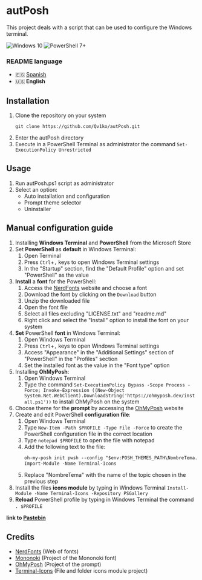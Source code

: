 # autPosh
This project deals with a script that can be used to configure the Windows terminal.

![Windows 10](https://img.shields.io/badge/Windows-10-3AADEF?style=flat-square&logo=windows&logoColor=white)
![PowerShell 7+](https://img.shields.io/badge/PowerShell-7+-131E2A?style=flat-square&logo=powershell&logoColor=white)

### README language
* 🇪🇸 [Spanish](./README.md)
* 🇺🇸 **English**

## Installation
1. Clone the repository on your system
    ```shell
    git clone https://github.com/Qv1ko/autPosh.git
    ```
2. Enter the autPosh directory
3. Execute in a PowerShell Terminal as administrator the command `Set-ExecutionPolicy Unrestricted`

## Usage
1. Run autPosh.ps1 script as administrator
2. Select an option:
    * Auto installation and configuration
    * Prompt theme selector
    * Uninstaller

## Manual configuration guide
1. Installing **Windows Terminal** and **PowerShell** from the Microsoft Store
2. Set **PowerShell** as **default** in Windows Terminal:
    1. Open Terminal
    2. Press `Ctrl`+`,` keys to open Windows Terminal settings
    3. In the "Startup" section, find the "Default Profile" option and set "PowerShell" as the value
3. **Install** a **font** for the PowerShell:
    1. Access the [NerdFonts](https://www.nerdfonts.com/font-downloads) website and choose a font
    2. Download the font by clicking on the `Download` button
    3. Unzip the downloaded file
    4. Open the font file
    5. Select all files excluding "LICENSE.txt" and "readme.md"
    6. Right click and select the "Install" option to install the font on your system
4. **Set** PowerShell **font** in Windows Terminal:
    1. Open Windows Terminal
    2. Press `Ctrl`+`,` keys to open Windows Terminal settings
    3. Access "Appearance" in the "Additional Settings" section of "PowerShell" in the "Profiles" section
    4. Set the installed font as the value in the "Font type" option
5. Installing **OhMyPosh**:
    1. Open Windows Terminal
    2. Type the command `Set-ExecutionPolicy Bypass -Scope Process -Force; Invoke-Expression ((New-Object System.Net.WebClient).DownloadString('https://ohmyposh.dev/install.ps1'))` to install OhMyPosh on the system
6. Choose theme for the **prompt** by accessing the [OhMyPosh](https://ohmyposh.dev/docs/themes) website
7. Create and edit PowerShell **configuration file**:
    1. Open Windows Terminal
    2. Type `New-Item -Path $PROFILE -Type File -Force` to create the PowerShell configuration file in the correct location
    3. Type `notepad $PROFILE` to open the file with notepad
    4. Add the following text to the file:
        ```txt
        oh-my-posh init pwsh --config "$env:POSH_THEMES_PATH\NombreTema.omp.json" | Invoke-Expression
        Import-Module -Name Terminal-Icons
        ```
    5. Replace "NombreTema" with the name of the topic chosen in the previous step
8. Install the files **icons module** by typing in Windows Terminal `Install-Module -Name Terminal-Icons -Repository PSGallery`
9. **Reload** PowerShell profile by typing in Windows Terminal the command `. $PROFILE`

**link to [Pastebin](https://pastebin.com/8dYnTyRw)**

## Credits
* [NerdFonts](https://www.nerdfonts.com) (Web of fonts)
* [Mononoki](https://github.com/madmalik/mononoki) (Project of the Mononoki font)
* [OhMyPosh](https://ohmyposh.dev) (Project of the prompt)
* [Terminal-Icons](https://github.com/devblackops/Terminal-Icons) (File and folder icons module project)
